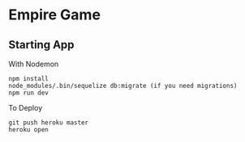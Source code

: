 # Empire Game

## Starting App

With Nodemon
```
npm install
node_modules/.bin/sequelize db:migrate (if you need migrations)
npm run dev
```

To Deploy
```
git push heroku master
heroku open
```
